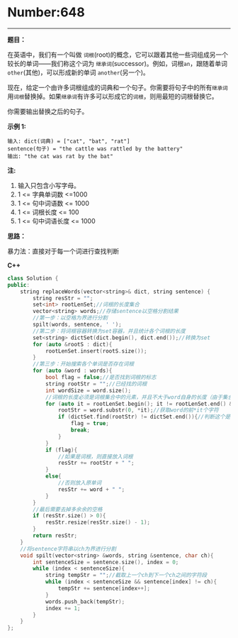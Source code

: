 # Number:648

-------------

**题目：**

在英语中，我们有一个叫做 `词根`(root)的概念，它可以跟着其他一些词组成另一个较长的单词——我们称这个词为 `继承词`(successor)。例如，词根`an`，跟随着单词 `other`(其他)，可以形成新的单词 `another`(另一个)。

现在，给定一个由许多词根组成的词典和一个句子。你需要将句子中的所有`继承词`用`词根`替换掉。如果`继承词`有许多可以形成它的`词根`，则用最短的词根替换它。

你需要输出替换之后的句子。

**示例 1:**

```
输入: dict(词典) = ["cat", "bat", "rat"]
sentence(句子) = "the cattle was rattled by the battery"
输出: "the cat was rat by the bat"
```

**注:**

1. 输入只包含小写字母。
2. 1 <= 字典单词数 <=1000
3. 1 <=  句中词语数 <= 1000
4. 1 <= 词根长度 <= 100
5. 1 <= 句中词语长度 <= 1000

**思路：**

暴力法：直接对于每一个词进行查找判断



**C++**

``` c++
class Solution {
public:
    string replaceWords(vector<string>& dict, string sentence) {
        string resStr = "";
        set<int> rootLenSet;//词根的长度集合
        vector<string> words;//存储sentence以空格分割结果
        //第一步：以空格为界进行分割
        spilt(words, sentence, ' ');
        //第二步：将词根容器转换为set容器，并且统计各个词根的长度
        set<string> dictSet(dict.begin(), dict.end());//转换为set
        for (auto &rootS : dict){
            rootLenSet.insert(rootS.size());
        }
        //第三步：开始搜索各个单词是否存在词根
        for (auto &word : words){
            bool flag = false;//是否找到词根的标志
            string rootStr = "";//已经找的词根
            int wordSize = word.size();
            //词根的长度必须是词根集合中的元素，并且不大于word自身的长度（由于集合是有序的，所以第一次找到的必定是最短的词根）
            for (auto it = rootLenSet.begin(); it != rootLenSet.end() && *it <= wordSize; ++it){
                rootStr = word.substr(0, *it);//获取word的前*it个字符
                if (dictSet.find(rootStr) != dictSet.end()){//判断这个是否是词根
                    flag = true;
                    break;
                }
            }
            if (flag){
                //如果是词根，则直接放入词根
                resStr += rootStr + " ";
            }
            else{
                //否则放入原单词
                resStr += word + " ";
            }
        }
        //最后需要去掉多余余的空格
        if (resStr.size() > 0){
            resStr.resize(resStr.size() - 1);
        }
        return resStr;
    }
    //将sentence字符串以ch为界进行分割
    void spilt(vector<string> &words, string &sentence, char ch){
        int sentenceSize = sentence.size(), index = 0;
        while (index < sentenceSize){
            string tempStr = "";//截取上一个ch到下一个ch之间的字符段
            while (index < sentenceSize && sentence[index] != ch){
                tempStr += sentence[index++];
            }
            words.push_back(tempStr);
            index += 1;
        }
    }
};
```

